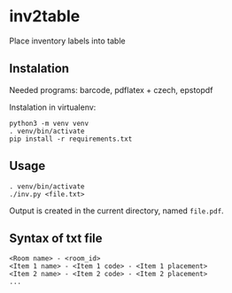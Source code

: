 # inv2table
Place inventory labels into table

## Instalation
Needed programs: barcode, pdflatex + czech, epstopdf

Instalation in virtualenv:

	python3 -m venv venv
	. venv/bin/activate
	pip install -r requirements.txt

## Usage
	. venv/bin/activate
	./inv.py <file.txt>

Output is created in the current directory, named `file.pdf`.

## Syntax of txt file
	<Room name> - <room_id>
	<Item 1 name> - <Item 1 code> - <Item 1 placement>
	<Item 2 name> - <Item 2 code> - <Item 2 placement>
	...
	
